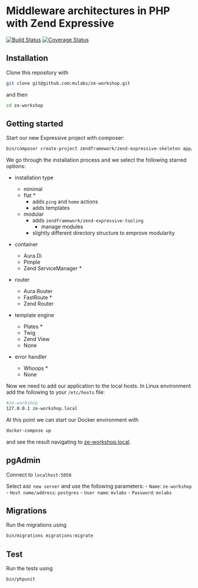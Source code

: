 # Middleware architectures in PHP with Zend Expressive

[![Build Status](https://travis-ci.org/mvlabs/ze-workshop.svg?branch=master)](https://travis-ci.org/mvlabs/ze-workshop)
[![Coverage Status](https://coveralls.io/repos/github/mvlabs/ze-workshop/badge.svg?branch=master)](https://coveralls.io/github/mvlabs/ze-workshop?branch=master)

## Installation

Clone this repository with

```bash
git clone git@github.com:mvlabs/ze-workshop.git
```

and then

```bash
cd ze-workshop
```

## Getting started

Start our new Expressive project with composer:

```bash
bin/composer create-project zendframework/zend-expressive-skeleton app/
```

We go through the installation process and we select the following starred options:

- installation type
    - minimal
    - flat *
        - adds `ping` and `home` actions
        - adds templates
    - modular
        - adds `zendframework/zend-expressive-tooling`
            - manage modules
        - slightly different directory structure to emprove modularity

- container
    - Aura.Di
    - Pimple
    - Zend ServiceManager *

- router
    - Aura.Router
    - FastRoute *
    - Zend Router

- template engine
    - Plates *
    - Twig
    - Zend View
    - None

- error handler
    - Whoops *
    - None

Now we need to add our application to the local hosts.
In Linux environment add the following to your `/etc/hosts` file:

```bash
#ze-workshop
127.0.0.1 ze-workshop.local
```

At this point we can start our Docker environment with

```bash
docker-compose up
```

and see the result navigating to [ze-workshop.local](http://ze-workshop.local).

## pgAdmin

Connect to `localhost:5050`

Select `Add new server` and use the following parameters:
    - `Name`: `ze-workshop`
    - `Host name/address`: `postgres`
    - `User name`: `mvlabs`
    - `Password`: `mvlabs`

## Migrations

Run the migrations using

```bash
bin/migrations migrations:migrate
```

## Test

Run the tests using

```bash
bin/phpunit
```